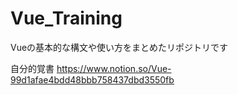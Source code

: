 # Vue_Training
Vueの基本的な構文や使い方をまとめたリポジトリです

自分的覚書
https://www.notion.so/Vue-99d1afae4bdd48bbb758437dbd3550fb
